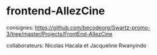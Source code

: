# frontend-AllezCine

consignes: https://github.com/becodeorg/Swartz-promo-3/tree/master/Projects/FrontEnd-AllezCine


collaborateurs: Nicolas Hacala et Jacqueline Rwanyindo
